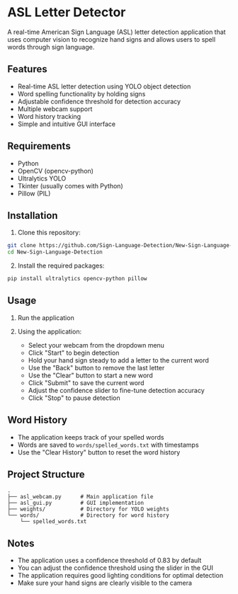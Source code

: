 # ASL Letter Detector

A real-time American Sign Language (ASL) letter detection application that uses computer vision to recognize hand signs and allows users to spell words through sign language.

## Features

- Real-time ASL letter detection using YOLO object detection
- Word spelling functionality by holding signs
- Adjustable confidence threshold for detection accuracy
- Multiple webcam support
- Word history tracking
- Simple and intuitive GUI interface

## Requirements

- Python
- OpenCV (opencv-python)
- Ultralytics YOLO
- Tkinter (usually comes with Python)
- Pillow (PIL)

## Installation

1. Clone this repository:
```bash
git clone https://github.com/Sign-Language-Detection/New-Sign-Language-Detection
cd New-Sign-Language-Detection
```

2. Install the required packages:
```bash
pip install ultralytics opencv-python pillow
```

## Usage

1. Run the application

2. Using the application:
   - Select your webcam from the dropdown menu
   - Click "Start" to begin detection
   - Hold your hand sign steady to add a letter to the current word
   - Use the "Back" button to remove the last letter
   - Use the "Clear" button to start a new word
   - Click "Submit" to save the current word
   - Adjust the confidence slider to fine-tune detection accuracy
   - Click "Stop" to pause detection

## Word History

- The application keeps track of your spelled words
- Words are saved to `words/spelled_words.txt` with timestamps
- Use the "Clear History" button to reset the word history

## Project Structure

```
.
├── asl_webcam.py      # Main application file
├── asl_gui.py         # GUI implementation
├── weights/           # Directory for YOLO weights
└── words/             # Directory for word history
    └── spelled_words.txt
```

## Notes

- The application uses a confidence threshold of 0.83 by default
- You can adjust the confidence threshold using the slider in the GUI
- The application requires good lighting conditions for optimal detection
- Make sure your hand signs are clearly visible to the camera
